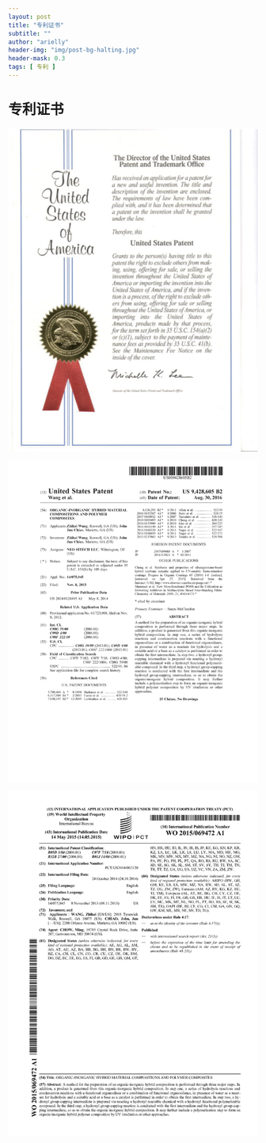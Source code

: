 ```yaml
---
layout: post
title: "专利证书"
subtitle: ""
author: "arielly"
header-img: "img/post-bg-halting.jpg"
header-mask: 0.3
tags: [ 专利 ]
---
```


# 专利证书

![PATENT-01](/assets/patent-01.png)

![PATENT-02](/assets/patent-02.png)

![PATENT-03](/assets/patent-03.png)
